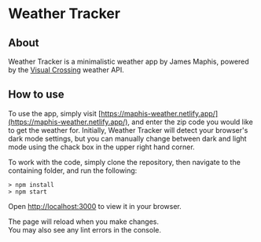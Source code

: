 # Weather Tracker

## About

Weather Tracker is a minimalistic weather app by James Maphis, powered by the [Visual Crossing](https://www.visualcrossing.com/) weather API. 

## How to use

To use the app, simply visit [https://maphis-weather.netlify.app/](https://maphis-weather.netlify.app/), and enter the zip code you would like to get the weather for. Initially, Weather Tracker will detect your browser's dark mode settings, but you can manually change between dark and light mode using the chack box in the upper right hand corner.

To work with the code, simply clone the repository, then navigate to the containing folder, and run the following:

```
> npm install
> npm start
```

Open [http://localhost:3000](http://localhost:3000) to view it in your browser.

The page will reload when you make changes.\
You may also see any lint errors in the console.
